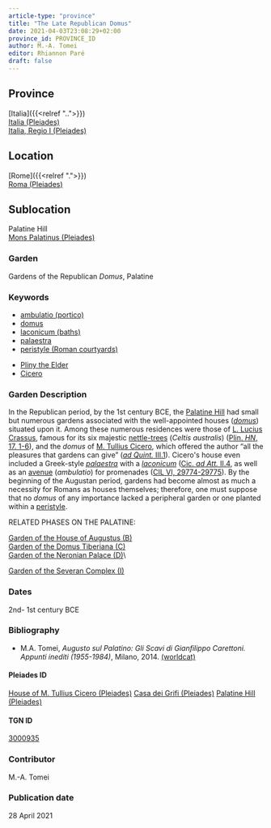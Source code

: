 ```yaml
---
article-type: "province"
title: "The Late Republican Domus"
date: 2021-04-03T23:08:29+02:00
province_id: PROVINCE_ID
author: M.-A. Tomei  
editor: Rhiannon Paré
draft: false
---
```


## Province

[Italia]({{<relref "..">}})\
[Italia (Pleiades)](https://pleiades.stoa.org/places/1052)\
[Italia, Regio I (Pleiades)](https://pleiades.stoa.org/places/441075550)
<!-- -->
## Location

[Rome]({{<relref ".">}}) \
[Roma (Pleiades)](https://pleiades.stoa.org/places/423025)
<!-- -->
## Sublocation

Palatine Hill \
[Mons Palatinus (Pleiades)](https://pleiades.stoa.org/places/971691208)
<!-- -->
<!-- -->
<!-- -->
### Garden

Gardens of the Republican *Domus*, Palatine
<!-- -->
### Keywords
<!-- -->
- [ambulatio (portico)](http://vocab.getty.edu/page/aat/300004145)
- [domus](http://vocab.getty.edu/page/aat/300005506)
- [laconicum (baths)](http://vocab.getty.edu/page/aat/300004219)
- [palaestra](http://vocab.getty.edu/page/aat/300007301)
- [peristyle (Roman courtyards)](http://vocab.getty.edu/page/aat/300080971)
<!-- -->
- [Pliny the Elder](http://catalog.perseus.org/cite-collections/authors/urn:cite:perseus:author.1141)
- [Cicero](http://catalog.perseus.org/cite-collections/authors/urn:cite:perseus:author.364)
<!-- -->
<!-- -->
### Garden Description

In the Republican period, by the 1st century BCE, the [Palatine Hill](https://en.wikipedia.org/wiki/Palatine_Hill) had small but numerous gardens associated with the well-appointed houses ([*domus*](https://en.wikipedia.org/wiki/Domus)) situated upon it. Among these numerous residences were those of [L. Lucius Crassus](https://en.wikipedia.org/wiki/Lucius_Licinius_Crassus), famous for its six majestic [nettle-trees](https://en.wikipedia.org/wiki/Celtis_australis) (*Celtis australis*) ([Plin. *HN*, 17. 1-6](http://data.perseus.org/citations/urn:cts:latinLit:phi0978.phi001.perseus-lat1:17.1)), and the *domus* of [M. Tullius Cicero](https://en.wikipedia.org/wiki/Cicero), which offered the author “all the pleasures that gardens can give” ([*ad Quint.* III.1](http://data.perseus.org/citations/urn:cts:latinLit:phi0474.phi058.perseus-lat1:3.1)). Cicero's house even included a Greek-style [*palaestra*](https://en.wikipedia.org/wiki/Palaestra) with a [*laconicum*](https://en.wikipedia.org/wiki/Laconicum) ([Cic. *ad Att.* II.4](http://data.perseus.org/citations/urn:cts:latinLit:phi0474.phi057.perseus-eng1:2.text=A:book=2:letter=4), as well as an [avenue]((http://vocab.getty.edu/page/aat/300004145)) (*ambulatio*) for promenades ([CIL VI, 29774-29775](https://cil.bbaw.de/hauptnavigation/das-cil/baende)). By the beginning of the Augustan period, gardens had become almost as much a necessity for Romans as houses themselves; therefore, one must suppose that no *domus* of any importance lacked a peripheral garden or one planted within a [peristyle](https://en.wikipedia.org/wiki/Peristyle).
<!-- -->
RELATED PHASES ON THE PALATINE:
<!-- -->
[Garden of the House of Augustus (B)]({{<relref"/house_of_augustus.md">}})\
[Garden of the Domus Tiberiana (C)]({{<relref"/Domus_tiberiana.md">}})\
[Garden of the Neronian Palace (D)]({{<relref"/palace_of_nero.md">}})\
<!-- [Garden of the Domus Flavia (E)]({{<relref"/Domus_flavia.md">}})\
[Garden of the Domus Augustana (F,G)]({{<relref"/domus_augustana.md">}})\
[Garden of the Palatine Stadium (H)]({{<relref"/palatine_stadium.md">}})\-->
[Garden of the Severan Complex (I)]({{<relref"/severan_complex.md">}})
<!-- -->
<!-- -->
### Dates

2nd- 1st century BCE
<!-- -->
### Bibliography

* M.A. Tomei, *Augusto sul Palatino: Gli Scavi di Gianfilippo Carettoni. Appunti inediti (1955-1984)*, Milano, 2014. [(worldcat)](http://www.worldcat.org/oclc/903406162)
<!-- -->
#### Pleiades ID

[House of M. Tullius Cicero (Pleiades)](https://pleiades.stoa.org/places/233061795)
[Casa dei Grifi (Pleiades)](https://pleiades.stoa.org/places/817164756)
[Palatine Hill (Pleiades)](https://pleiades.stoa.org/places/971691208)
<!-- -->
#### TGN ID

[3000935](http://vocab.getty.edu/page/tgn/3000935)
<!-- -->
### Contributor

M.-A. Tomei<!-- [AUTHOR_NAME](AUTHOR_LINK) -->
<!-- -->
### Publication date

28 April 2021
<!-- -->
